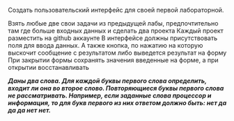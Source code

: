 Создать пользовательский интерфейс для своей первой лабораторной.

Взять любые две свои задачи из предыдущей лабы, предпочтительно там где больше входных данных и сделать два проекта
Каждый проект разместить на github аккаунте
В интерфейсе должны присутствовать поля для ввода данных.
А также кнопка, по нажатию на которую выскочит сообщение с результатом либо выведется результат на форму
При закрытии формы сохранять значения введенные на форме, а при открытии восстанавливать

***Даны два слова. Для каждой буквы первого слова определить, входит ли она во второе слово. Повторяющиеся буквы первого слова не рассматривать. Например, если заданные слова процессор и информация, то для букв первого из них ответом должно быть: нет да да да нет нет.***
